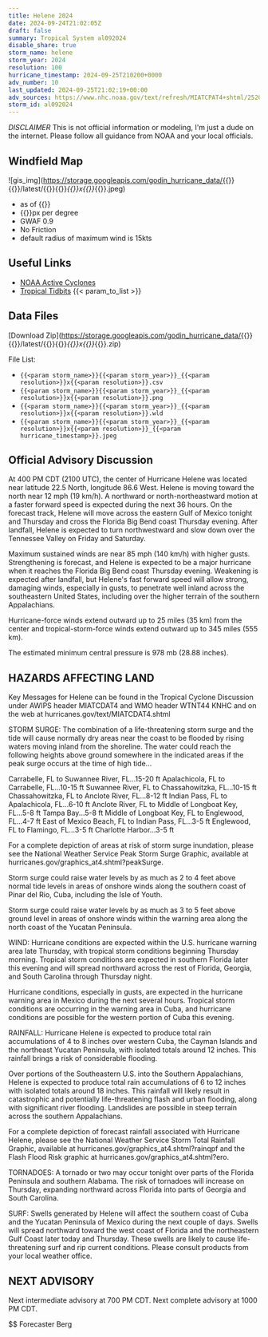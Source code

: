 ```yaml
---
title: Helene 2024
date: 2024-09-24T21:02:05Z
draft: false
summary: Tropical System al092024
disable_share: true
storm_name: helene
storm_year: 2024
resolution: 100
hurricane_timestamp: 2024-09-25T210200+0000
adv_number: 10
last_updated: 2024-09-25T21:02:19+00:00
adv_sources: https://www.nhc.noaa.gov/text/refresh/MIATCPAT4+shtml/252056.shtml;https://www.nhc.noaa.gov/refresh/graphics_at4+shtml/152934.shtml?cone
storm_id: al092024
---
```

*DISCLAIMER* This is not official information or modeling, I'm just a dude on the internet.  Please follow all guidance from NOAA and your local officials.

## Windfield Map
![gis_img](https://storage.googleapis.com/godin_hurricane_data/{{<param storm_name>}}{{<param storm_year>}}/latest/{{<param storm_name>}}{{<param storm_year>}}_{{<param resolution>}}x{{<param resolution>}}_{{<param hurricane_timestamp>}}.jpeg)

- as of {{<param last_updated>}}
- {{<param resolution>}}px per degree
- GWAF 0.9
- No Friction
- default radius of maximum wind is 15kts

## Useful Links
- [NOAA Active Cyclones](https://www.nhc.noaa.gov/)
- [Tropical Tidbits](https://www.tropicaltidbits.com/storminfo/)
{{< param_to_list >}}

## Data Files
[Download Zip](https://storage.googleapis.com/godin_hurricane_data/{{<param storm_name>}}{{<param storm_year>}}/latest/{{<param storm_name>}}{{<param storm_year>}}_{{<param resolution>}}x{{<param resolution>}}_{{<param hurricane_timestamp>}}.zip)

File List:
- `{{<param storm_name>}}{{<param storm_year>}}_{{<param resolution>}}x{{<param resolution>}}.csv`
- `{{<param storm_name>}}{{<param storm_year>}}_{{<param resolution>}}x{{<param resolution>}}.png`
- `{{<param storm_name>}}{{<param storm_year>}}_{{<param resolution>}}x{{<param resolution>}}.wld`
- `{{<param storm_name>}}{{<param storm_year>}}_{{<param resolution>}}x{{<param resolution>}}_{{<param hurricane_timestamp>}}.jpeg`


## Official Advisory Discussion
At 400 PM CDT (2100 UTC), the center of Hurricane Helene was located
near latitude 22.5 North, longitude 86.6 West. Helene is moving
toward the north near 12 mph (19 km/h).  A northward or
north-northeastward motion at a faster forward speed is expected
during the next 36 hours.  On the forecast track, Helene will move
across the eastern Gulf of Mexico tonight and Thursday and cross
the Florida Big Bend coast Thursday evening.  After landfall,
Helene is expected to turn northwestward and slow down over the
Tennessee Valley on Friday and Saturday.
 
Maximum sustained winds are near 85 mph (140 km/h) with higher
gusts.  Strengthening is forecast, and Helene is expected to be a
major hurricane when it reaches the Florida Big Bend coast Thursday
evening.  Weakening is expected after landfall, but Helene's fast
forward speed will allow strong, damaging winds, especially in
gusts, to penetrate well inland across the southeastern United
States, including over the higher terrain of the southern
Appalachians.
 
Hurricane-force winds extend outward up to 25 miles (35 km) from the
center and tropical-storm-force winds extend outward up to 345 miles
(555 km).
 
The estimated minimum central pressure is 978 mb (28.88 inches).
 
 
HAZARDS AFFECTING LAND
----------------------
Key Messages for Helene can be found in the Tropical Cyclone
Discussion under AWIPS header MIATCDAT4 and WMO header WTNT44 KNHC
and on the web at hurricanes.gov/text/MIATCDAT4.shtml
 
STORM SURGE: The combination of a life-threatening storm surge and
the tide will cause normally dry areas near the coast to be flooded
by rising waters moving inland from the shoreline.  The water could
reach the following heights above ground somewhere in the indicated
areas if the peak surge occurs at the time of high tide...
 
Carrabelle, FL to Suwannee River, FL...15-20 ft
Apalachicola, FL to Carrabelle, FL...10-15 ft
Suwannee River, FL to Chassahowitzka, FL...10-15 ft
Chassahowitzka, FL to Anclote River, FL...8-12 ft
Indian Pass, FL to Apalachicola, FL...6-10 ft
Anclote River, FL to Middle of Longboat Key, FL...5-8 ft
Tampa Bay...5-8 ft
Middle of Longboat Key, FL to Englewood, FL...4-7 ft
East of Mexico Beach, FL to Indian Pass, FL...3-5 ft
Englewood, FL to Flamingo, FL...3-5 ft
Charlotte Harbor...3-5 ft
 
For a complete depiction of areas at risk of storm surge inundation,
please see the National Weather Service Peak Storm Surge Graphic,
available at hurricanes.gov/graphics_at4.shtml?peakSurge.
 
Storm surge could raise water levels by as much as 2 to 4 feet above
normal tide levels in areas of onshore winds along the southern
coast of Pinar del Rio, Cuba, including the Isle of Youth.
 
Storm surge could raise water levels by as much as 3 to 5 feet above
ground level in areas of onshore winds within the warning area along
the north coast of the Yucatan Peninsula.
 
WIND: Hurricane conditions are expected within the U.S. hurricane
warning area late Thursday, with tropical storm conditions
beginning Thursday morning.  Tropical storm conditions are
expected in southern Florida later this evening and will spread
northward across the rest of Florida, Georgia, and South Carolina
through Thursday night.
 
Hurricane conditions, especially in gusts, are expected in the
hurricane warning area in Mexico during the next several hours.
Tropical storm conditions are occurring in the warning area in Cuba,
and hurricane conditions are possible for the western portion of
Cuba this evening.
 
RAINFALL: Hurricane Helene is expected to produce total rain
accumulations of 4 to 8 inches over western Cuba, the Cayman Islands
and the northeast Yucatan Peninsula, with isolated totals around 12
inches. This rainfall brings a risk of considerable flooding.
 
Over portions of the Southeastern U.S. into the Southern
Appalachians, Helene is expected to produce total rain accumulations
of 6 to 12 inches with isolated totals around 18 inches. This
rainfall will likely result in catastrophic and potentially
life-threatening flash and urban flooding, along with significant
river flooding. Landslides are possible in steep terrain across the
southern Appalachians.
 
For a complete depiction of forecast rainfall associated with
Hurricane Helene, please see the National Weather Service Storm
Total Rainfall Graphic, available at
hurricanes.gov/graphics_at4.shtml?rainqpf and the Flash Flood Risk
graphic at hurricanes.gov/graphics_at4.shtml?ero.
 
TORNADOES: A tornado or two may occur tonight over parts of the
Florida Peninsula and southern Alabama. The risk of tornadoes will
increase on Thursday, expanding northward across Florida into parts
of Georgia and South Carolina.
 
SURF: Swells generated by Helene will affect the southern coast of
Cuba and the Yucatan Peninsula of Mexico during the next couple of
days.  Swells will spread northward toward the west coast of Florida
and the northeastern Gulf Coast later today and Thursday. These
swells are likely to cause life-threatening surf and rip current
conditions.  Please consult products from your local weather office.
 
 
NEXT ADVISORY
-------------
Next intermediate advisory at 700 PM CDT.
Next complete advisory at 1000 PM CDT.
 
$$
Forecaster Berg